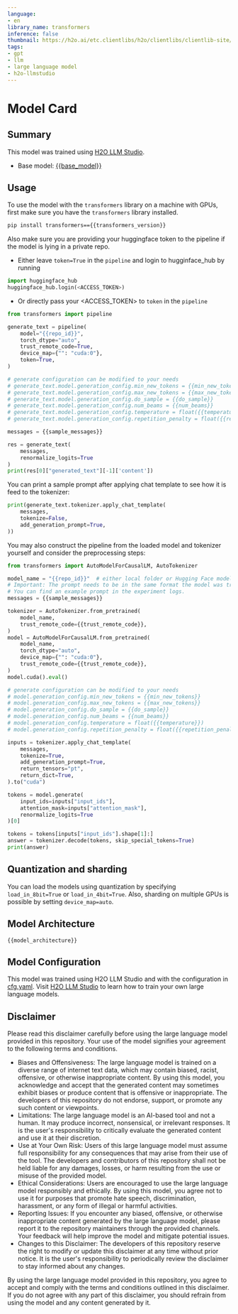 ```yaml
---
language:
- en
library_name: transformers
inference: false
thumbnail: https://h2o.ai/etc.clientlibs/h2o/clientlibs/clientlib-site/resources/images/favicon.ico
tags:
- gpt
- llm
- large language model
- h2o-llmstudio
---
```

# Model Card
## Summary

This model was trained using [H2O LLM Studio](https://github.com/h2oai/h2o-llmstudio).
- Base model: [{{base_model}}](https://huggingface.co/{{base_model}})


## Usage

To use the model with the `transformers` library on a machine with GPUs, first make sure you have the `transformers` library installed.

```bash
pip install transformers=={{transformers_version}}
```

Also make sure you are providing your huggingface token to the pipeline if the model is lying in a private repo.

- Either leave `token=True` in the `pipeline` and login to hugginface_hub by running

```python
import huggingface_hub
huggingface_hub.login(<ACCESS_TOKEN>)
```

- Or directly pass your <ACCESS_TOKEN> to `token` in the `pipeline`

```python
from transformers import pipeline

generate_text = pipeline(
    model="{{repo_id}}",
    torch_dtype="auto",
    trust_remote_code=True,
    device_map={"": "cuda:0"},
    token=True,
)

# generate configuration can be modified to your needs
# generate_text.model.generation_config.min_new_tokens = {{min_new_tokens}}
# generate_text.model.generation_config.max_new_tokens = {{max_new_tokens}}
# generate_text.model.generation_config.do_sample = {{do_sample}}
# generate_text.model.generation_config.num_beams = {{num_beams}}
# generate_text.model.generation_config.temperature = float({{temperature}})
# generate_text.model.generation_config.repetition_penalty = float({{repetition_penalty}})

messages = {{sample_messages}}

res = generate_text(
    messages,
    renormalize_logits=True
)
print(res[0]["generated_text"][-1]['content'])
```

You can print a sample prompt after applying chat template to see how it is feed to the tokenizer:

```python
print(generate_text.tokenizer.apply_chat_template(
    messages,
    tokenize=False,
    add_generation_prompt=True,
))
```

You may also construct the pipeline from the loaded model and tokenizer yourself and consider the preprocessing steps:

```python
from transformers import AutoModelForCausalLM, AutoTokenizer

model_name = "{{repo_id}}"  # either local folder or Hugging Face model name
# Important: The prompt needs to be in the same format the model was trained with.
# You can find an example prompt in the experiment logs.
messages = {{sample_messages}}

tokenizer = AutoTokenizer.from_pretrained(
    model_name,
    trust_remote_code={{trust_remote_code}},
)
model = AutoModelForCausalLM.from_pretrained(
    model_name,
    torch_dtype="auto",
    device_map={"": "cuda:0"},
    trust_remote_code={{trust_remote_code}},
)
model.cuda().eval()

# generate configuration can be modified to your needs
# model.generation_config.min_new_tokens = {{min_new_tokens}}
# model.generation_config.max_new_tokens = {{max_new_tokens}}
# model.generation_config.do_sample = {{do_sample}}
# model.generation_config.num_beams = {{num_beams}}
# model.generation_config.temperature = float({{temperature}})
# model.generation_config.repetition_penalty = float({{repetition_penalty}})

inputs = tokenizer.apply_chat_template(
    messages,
    tokenize=True,
    add_generation_prompt=True,
    return_tensors="pt",
    return_dict=True,
).to("cuda")

tokens = model.generate(
    input_ids=inputs["input_ids"],
    attention_mask=inputs["attention_mask"],
    renormalize_logits=True
)[0]

tokens = tokens[inputs["input_ids"].shape[1]:]
answer = tokenizer.decode(tokens, skip_special_tokens=True)
print(answer)
```

## Quantization and sharding

You can load the models using quantization by specifying ```load_in_8bit=True``` or ```load_in_4bit=True```. Also, sharding on multiple GPUs is possible by setting ```device_map=auto```.

## Model Architecture

```
{{model_architecture}}
```

## Model Configuration

This model was trained using H2O LLM Studio and with the configuration in [cfg.yaml](cfg.yaml). Visit [H2O LLM Studio](https://github.com/h2oai/h2o-llmstudio) to learn how to train your own large language models.


## Disclaimer

Please read this disclaimer carefully before using the large language model provided in this repository. Your use of the model signifies your agreement to the following terms and conditions.

- Biases and Offensiveness: The large language model is trained on a diverse range of internet text data, which may contain biased, racist, offensive, or otherwise inappropriate content. By using this model, you acknowledge and accept that the generated content may sometimes exhibit biases or produce content that is offensive or inappropriate. The developers of this repository do not endorse, support, or promote any such content or viewpoints.
- Limitations: The large language model is an AI-based tool and not a human. It may produce incorrect, nonsensical, or irrelevant responses. It is the user's responsibility to critically evaluate the generated content and use it at their discretion.
- Use at Your Own Risk: Users of this large language model must assume full responsibility for any consequences that may arise from their use of the tool. The developers and contributors of this repository shall not be held liable for any damages, losses, or harm resulting from the use or misuse of the provided model.
- Ethical Considerations: Users are encouraged to use the large language model responsibly and ethically. By using this model, you agree not to use it for purposes that promote hate speech, discrimination, harassment, or any form of illegal or harmful activities.
- Reporting Issues: If you encounter any biased, offensive, or otherwise inappropriate content generated by the large language model, please report it to the repository maintainers through the provided channels. Your feedback will help improve the model and mitigate potential issues.
- Changes to this Disclaimer: The developers of this repository reserve the right to modify or update this disclaimer at any time without prior notice. It is the user's responsibility to periodically review the disclaimer to stay informed about any changes.

By using the large language model provided in this repository, you agree to accept and comply with the terms and conditions outlined in this disclaimer. If you do not agree with any part of this disclaimer, you should refrain from using the model and any content generated by it.
